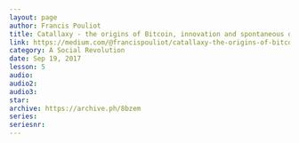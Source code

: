 ```yaml
---
layout: page
author: Francis Pouliot
title: Catallaxy - the origins of Bitcoin, innovation and spontaneous order
link: https://medium.com/@francispouliot/catallaxy-the-origins-of-bitcoin-and-innovation-93dbc3190eac
category: A Social Revolution
date: Sep 19, 2017
lesson: 5
audio: 
audio2: 
audio3: 
star: 
archive: https://archive.ph/8bzem
series: 
seriesnr: 
---
```

